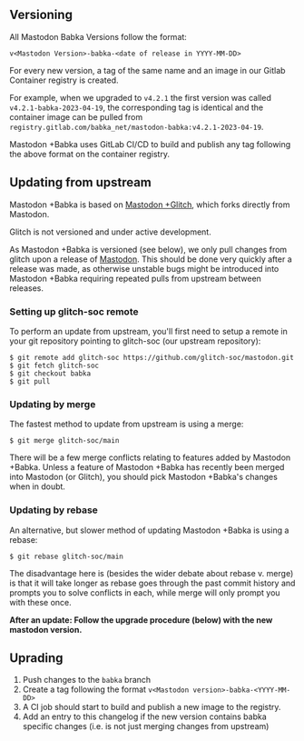 ## Versioning
All Mastodon Babka Versions follow the format:
```
v<Mastodon Version>-babka-<date of release in YYYY-MM-DD>
```
For every new version, a tag of the same name and an image in our Gitlab Container registry is created.

For example, when we upgraded to `v4.2.1` the first version was called `v4.2.1-babka-2023-04-19`, the corresponding tag is identical and the container image can be pulled from `registry.gitlab.com/babka_net/mastodon-babka:v4.2.1-2023-04-19`.

Mastodon +Babka uses GitLab CI/CD to build and publish any tag following the above format on the container registry.

## Updating from upstream
Mastodon +Babka is based on [Mastodon +Glitch](https://glitch-soc.github.io/docs), which forks directly from Mastodon.

Glitch is not versioned and under active development. 

As Mastodon +Babka is versioned (see below), we only pull changes from glitch upon a release of [Mastodon](https://github.com/mastodon/mastodon/releases). This should be done very quickly after a release was made, as otherwise unstable bugs might be introduced into Mastodon +Babka requiring repeated pulls from upstream between releases.

### Setting up glitch-soc remote
To perform an update from upstream, you'll first need to setup a remote in your git repository pointing to glitch-soc (our upstream repository):

```
$ git remote add glitch-soc https://github.com/glitch-soc/mastodon.git 
$ git fetch glitch-soc
$ git checkout babka
$ git pull
```

### Updating by merge
The fastest method to update from upstream is using a merge: 
```
$ git merge glitch-soc/main
```

There will be a few merge conflicts relating to features added by Mastodon +Babka.
Unless a feature of Mastodon +Babka has recently been merged into Mastodon (or Glitch), you should pick Mastodon +Babka's changes when in doubt.

### Updating by rebase
An alternative, but slower method of updating Mastodon +Babka is using a rebase:

``` 
$ git rebase glitch-soc/main
```
The disadvantage here is (besides the wider debate about rebase v. merge) is that it will take longer as rebase goes through the past commit history and prompts you to solve conflicts in each, while merge will only prompt you with these once.


**After an update: Follow the upgrade procedure (below) with the new mastodon version.**

## Uprading
1. Push changes to the `babka` branch
2. Create a tag following the format `v<Mastodon version>-babka-<YYYY-MM-DD>`
3. A CI job should start to build and publish a new image to the registry.
4. Add an entry to this changelog if the new version contains babka specific changes (i.e. is not just merging changes from upstream)
 
